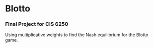# Blotto

### Final Project for CIS 6250

Using multiplicative weights to find the Nash equilibrium for the Blotto game.
